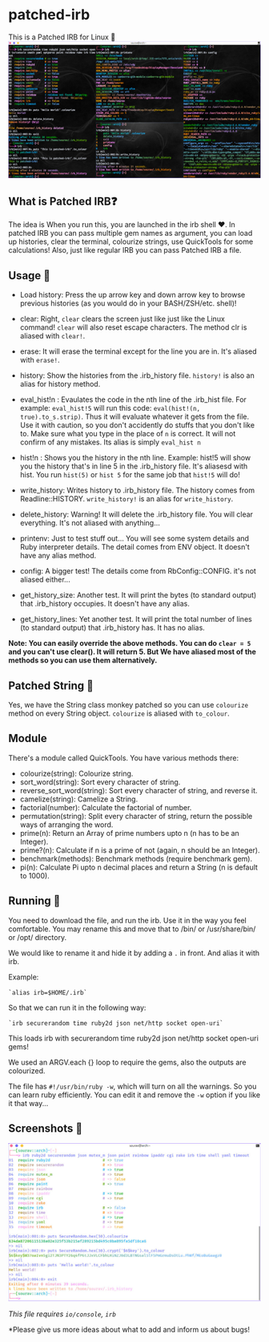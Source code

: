# patched-irb
This is a Patched IRB for Linux :penguin:
![screenshot](https://raw.githubusercontent.com/Souravgoswami/patched-irb/master/screenshots/sc2.jpg)

## What is Patched IRB❓
The idea is When you run this, you are launched in the irb shell :heart:. In patched IRB you can pass multiple gem names as argument, you can load up histories, clear the terminal, colourize strings, use QuickTools for some calculations! Also, just like regular IRB you can pass Patched IRB a file.

## Usage 💎
+ Load history: Press the up arrow key and down arrow key to browse previous histories (as you would do in your BASH/ZSH/etc. shell)!

+ clear: Right, `clear` clears the screen just like just like the Linux command! `clear` will also reset escape characters.  The method clr is aliased with `clear!`.


+ erase: It will erase the terminal except for the line you are in. It's aliased with `erase!`.

+ history: Show the histories from the .irb_history file. `history!` is also an alias for history method.

+ eval_hist!n : Evaulates the code in the nth line of the .irb_hist file. For example: `eval_hist!5` will run this code: `eval(hist!(n, true).to_s.strip)`. Thus it will evaluate whatever it gets from the file. Use it with caution, so you don't accidently do stuffs that you don't like to. Make sure what you type in the place of `n` is correct. It will not confirm of any mistakes. Its alias is simply `eval_hist n`

+ hist!n : Shows you the history in the nth line. Example: hist!5 will show you the history that's in line 5 in the .irb_history file. It's aliasesd with hist. You run `hist(5)` or `hist 5` for the same job that `hist!5` will do!

+ write_history: Writes history to .irb_history file. The history comes from Readline::HISTORY. `write_history!` is an alias for `write_history`.

+ delete_history: Warning! It will delete the .irb_history file. You will clear everything. It's not aliased with anything...

+ printenv: Just to test stuff out... You will see some system details and Ruby interpreter details. The detail comes from ENV object. It doesn't have any alias method.

+ config: A bigger test! The details come from RbConfig::CONFIG. it's not aliased either...

+ get_history_size: Another test. It will print the bytes (to standard output) that .irb_history occupies. It doesn't have any alias.

+ get_history_lines: Yet another test. It will print the total number of lines (to standard output) that .irb_history has. It has no alias.

**Note: You can easily override the above methods. You can do `clear = 5` and you can't use clear(). It will return 5. But We have aliased most of the methods so you can use them alternatively.**

## Patched String 🔡
Yes, we have the String class monkey patched so you can use `colourize` method on every String object. `colourize` is aliased with `to_colour`.

## Module
There's a module called QuickTools. You have various methods there:
+ colourize(string): Colourize string.
+ sort_word(string): Sort every character of string.
+ reverse_sort_word(string): Sort every character of string, and reverse it.
+ camelize(string): Camelize a String.
+ factorial(number): Calculate the factorial of number.
+ permutation(string): Split every character of string, return the possible ways of arranging the word.
+ prime(n): Return an Array of prime numbers upto n (n has to be an Integer).
+ prime?(n): Calculate if n is a prime of not (again, n should be an Integer).
+ benchmark(methods): Benchmark methods (require benchmark gem).
+ pi(n): Calculate Pi upto n decimal places and return a String (n is default to 1000).

## Running 🎽
You need to download the file, and run the irb. Use it in the way you feel comfortable.
You may rename this and move that to /bin/ or /usr/share/bin/ or /opt/ directory.

We would like to rename it and hide it by adding a `.` in front. And alias it with irb.

Example:

    `alias irb=$HOME/.irb`
    
So that we can run it in the following way:
    
    `irb securerandom time ruby2d json net/http socket open-uri`
    
This loads irb with securerandom time ruby2d json net/http socket open-uri gems!
    
We used an ARGV.each {} loop to require the gems, also the outputs are colourized.

The file has `#!/usr/bin/ruby -w`, which will turn on all the warnings. So you can learn ruby efficiently. You can edit it and remove the `-w` option if you like it that way...

## Screenshots 📸
![alt screenshot](https://raw.githubusercontent.com/Souravgoswami/patched-irb/master/screenshots/sc1.jpg)

*This file requires `io/console`, `irb`*

*Please give us more ideas about what to add and inform us about bugs!
